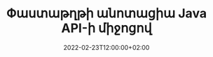 ---
############################# Static ############################
layout: "product"
date: 2022-02-23T12:00:00+02:00
draft: false

product: "Annotation"
product_tag: "annotation"
platform: "Java"
platform_tag: "java"

############################# Head ############################
head_title: "Java Document Annotation API | Դիտեք և ծանոթագրեք PDF Word Excel PPTX պատկերները"
head_description: "Java Document Annotation API: Դիտեք, նշեք, մեկնաբանեք և ծանոթագրեք PDF Word DOCX, Excel XLSX, PPTX, EML EMLX, VSS VSD, OTP, CAD և պատկերի ֆայլերի ձևաչափերը:"

############################# Header ##########################
title: "Փաստաթղթի անոտացիա Java API-ի միջոցով"
description: "Կառուցեք Java հավելվածներ՝ PDF, HTML, MS Office և այլ փաստաթղթերի ձևաչափեր դիտելու և ծանոթագրելու հնարավորություններով՝ առանց որևէ արտաքին ծրագրակազմ տեղադրելու:"
button:
    enable: true
    icon: "fas fa-arrow-down"
    label: "Ներբեռնեք անվճար փորձաշրջան"
    link: "https://downloads.groupdocs.com/annotation/java"

############################# SubMenu #########################
submenu:
    enable: true
    
    left:
        img_alt: "GroupDocs.Annotation for Java"
        image: "https://www.groupdocs.cloud/templates/groupdocs/images/product-logos/groupdocs-annotation-java.png"
        product: "GroupDocs.Annotation"
        platform: "Java"

    middle:
        button:
            # button loop
            - link: "#features"
              text: "Հատկություններ"

            # button loop
            - link: "https://products.groupdocs.app/annotation"
              text: "Կենդանի Դեմոներ"

            # button loop
            - link: "https://purchase.groupdocs.com/pricing/annotation/java"
              text: "Գնագոյացում"

    right:
        link_download: "https://downloads.groupdocs.com/annotation"
        link_learn: "https://docs.groupdocs.com/annotation/java/"
        link_buy: "https://purchase.groupdocs.com"

############################# Overview ############################
overview:
    enable: true
    content: |
      GroupDocs.Annotation Java API-ն արտադրանք է, որը թույլ է տալիս աշխատել ծանոթագրությունների հետ փաստաթղթերում տարբեր հարթակներում և օպերացիոն համակարգերում, ինչպիսիք են Android, MacOS, Linux, Windows: GroupDocs.Annotation-ը տրամադրում է գրադարան պարզ API-ով, որը տալիս է բազմաթիվ առավելություններ. օրինակ, եթե ձեզ անհրաժեշտ է գաղտնի պահել տվյալները կամ ընտրել, թե որքան ուժ է անհրաժեշտ գրադարանի հետ աշխատելու համար, կամ մասնակիորեն փոխել աշխատանքը անոտացիաներով, գրադարանը շատ է։ թեթև և ճկուն:

      GroupDocs.Annotation-ը Java API-ի համար թույլ է տալիս աշխատել տարբեր տեսակի անոտացիաների հետ, որոնք ներառում են. փաստաթղթերի հանրաճանաչ ձևաչափեր, ինչպիսիք են՝ PDF, HTML, Microsoft Office Word, Excel աղյուսակներ, PowerPoint շնորհանդեսներ, Visio, Outlook էլ. API-ն ապահովում է փաստաթղթերի էջերի մանրապատկերներ ստանալու հնարավորություն և աջակցում է ծանոթագրությունների ներմուծմանը և արտահանմանը PDF ֆայլեր և դրանցից:

      Օգտագործելով գրադարանը՝ կարող եք [add](/annotation/java/bmp/), [edit](/annotation/java/bmp/), [extract](/annotation/java/bmp/) և [delete](/annotation/java/bmp/) ծանոթագրություններ փաստաթղթերից, պտտել փաստաթղթերը, փոխել մանրապատկերների լուծումը, և սա բոլոր հնարավորությունների ամբողջական ցանկը չէ: Այն նաև առաջարկում է տվյալների օբյեկտների համապարփակ փաթեթ՝ ծանոթագրության հատկությունները հարմարեցնելու համար՝ ըստ ձեր պահանջների, բոլոր աջակցվող փաստաթղթերի ձևաչափերում:

      Java API-ի համար GroupDocs.Annotation-ի հետ աշխատելը շատ պարզ է և բաղկացած է ընդամենը մի քանի հիմնական քայլերից: Սկզբում դուք պետք է կարգավորեք լիցենզիա, այնուհետև ընտրեք այն ֆայլը, որի հետ ցանկանում եք աշխատել, այնուհետև ինչ-որ կերպ շահարկել փաստաթղթերի ծանոթագրությունները (ջնջել/խմբագրել/արտահանել/ջնջել) և պահպանել արդյունքը: Լրացուցիչ տեղեկությունների համար տես ապրանքի [documentation](https://docs.groupdocs.com/annotation/java/getting-started/) կամ մեր [օրինակներ](https://github.com/groupdocs-annotation/GroupDocs.Annotation-for-Java) հավաքածու.
      
      GroupDocs.Annotation-ը պարբերաբար թարմացվում է և աջակցություն է տրամադրում իր հաճախորդներին, դուք միշտ կարող եք մեզ հարցեր տալ կամ ուղարկել ձեր գաղափարները կամ պատմել մեզ ինչ-որ նոր բանի ձեր կարիքների մասին, և մենք սիրով կիրագործենք այն մեր նոր տարբերակներում:
    tabs:
      enable: true
      
      ## TAB ONE ##
      tab_one:
        description: |
          Ստորև ներկայացված է GroupDocs.Annotation-ի ակնարկը Java-ի համար.
      
        right:
          enable: true
          icon: "fab fa-html5"
          title:  Ընդհանուր ակնարկ
          content: |
            * Ավելացնել ծանոթագրություններ
            * Արտահանման ծանոթագրություններ 
            * Ներմուծեք ծանոթագրություններ
            * Պատասխանի վրա հիմնված մեկնաբանություն
            * Անոտացիայի համատեղելիություն
      
      ## TAB TWO ##
      tab_two:
        description: |
          GroupDocs.Annotation-ը Java-ի համար աջակցում է բոլոր հայտնի [փաստաթղթի ֆայլերի ձևաչափերը](https://docs.groupdocs.com/annotation/java/supported-document-formats/), ներառյալ՝ Microsoft Office, PDF, պատկերներ և շատ ուրիշներ:

        left:
          enable: true
          table:
            # table loop
            - title: "Microsoft Office Formats"
              content: |
                * **Word**: [DOC](/annotation/java/doc/), [DOCX](/annotation/java/docx/), [DOCM](/annotation/java/docm/), [DOT](/annotation/java/dot/), [DOTX](/annotation/java/dotx/), [RTF](/annotation/java/rtf/)
                * **Excel**: [XLS](/annotation/java/xls/), [XLSX](/annotation/java/xlsx/), [XLSB](/annotation/java/xlsb/), [XLSM](/annotation/java/xlsm/)
                * **PowerPoint**: [PPT](/annotation/java/ppt/), [PPTX](/annotation/java/pptx/), [PPS](/annotation/java/pps/), [PPSX](/annotation/java/ppsx/), [POTM](/annotation/java/potm/), [POTX](/annotation/java/potx/), [PPSM](/annotation/java/ppsm/), [PPTM](/annotation/java/pptm/), [WMF](/annotation/java/wmf/), [EMF](/annotation/java/emf/)
                * **Outlook**: [EML](/annotation/java/eml/), [EMLX](/annotation/java/emlx/), [MSG](/annotation/java/msg/)
                * **Visio**: [VSS](/annotation/java/vss/), [VST](/annotation/java/vst/), [VSD](/annotation/java/vsd/), [VSDX](/annotation/java/vsdx/), [VSX](/annotation/java/vsx/)

        right:
          enable: true
          table:
            # table loop
            - title: "Other Formats"
              content: |
                * **Portable**: [PDF](/annotation/java/pdf/) (PDF/A-1a, PDF/A-1b, PDF/A-2a)
                * **OpenDocument**: [ODT](/annotation/java/odt/), [ODS](/annotation/java/ods/), [ODP](/annotation/java/odp/)
                * **Images**: [BMP](/annotation/java/bmp/), [JPG](/annotation/java/jpg/), [JPEG](/annotation/java/jpeg/), [TIFF](/annotation/java/tiff/), [TIF](/annotation/java/tif/), [PNG](/annotation/java/png/), [GIF](/annotation/java/gif/), [DCM](/annotation/java/dcm/), [DICOM](/annotation/java/dicom/)
                * **AutoCAD**: [DWG](/annotation/java/dwg/), [DXF](/annotation/java/dxf/), [CAD](/annotation/java/cad/)
                * **Other**: [HTM](/annotation/java/htm/), [HTML](/annotation/java/html/), [CSV](/annotation/java/csv/), [DJVU](/annotation/java/djvu/), [OTP](/annotation/java/otp/), [OTT](/annotation/java/ott/)

      ## TAB THREE ##
      tab_three:
        description: |
          GroupDocs.Annotation-ը Java-ի համար աջակցում է հետևյալ օպերացիոն համակարգերի, շրջանակների և փաթեթների կառավարիչներին.
        
        left:
          enable: true
          table:
            # table loop
            - icon: "fab fa-windows"
              title:  Օպերացիոն համակարգեր
              content: |
                * Microsoft Windows Desktop
                * Microsoft Windows Server
                * Linux
                * MacOS

            # table loop
            - icon: "fas fa-code"
              title:  Աջակցվող շրջանակներ
              content: |
                * Java 7 (1.7) and above

        right:
          enable: true
          table:
            # table loop
            - icon: "fas fa-cogs"
              title:  Զարգացման միջավայրեր
              content: |
                * NetBeans
                * IntelliJ IDEA
                * Eclipse

            # table loop
            - icon: "fas fa-tools"
              title:  Build Automation Tool
              content: |
                * Maven

############################# Features ############################
features:
    enable: true
    title: GroupDocs.Annotation Java-ի առանձնահատկությունների համար

    feature:
      # feature loop
      - icon: "fas fa-copy"
        link: "https://docs.groupdocs.com/annotation/java/add-area-annotation/"
        content: Փաստաթղթում ավելացրեք տարածքի անոտացիա և կապեք պարզ և տեղադրված մեկնաբանությունները

      # feature loop
      - icon: "fas fa-eye"
        link: "https://docs.groupdocs.com/annotation/java/add-arrow-annotation/"
        content: Ցույց տվեք որոշակի բովանդակություն՝ օգտագործելով սլաքների ծանոթագրությունը

      # feature loop
      - icon: "fas fa-bolt"
        link: "https://docs.groupdocs.com/annotation/java/add-watermark-annotation/"
        content: Տեքստի ջրանիշերը սահմանեք PDF-ի, սլայդների, Excel-ի աշխատաթերթերի, պատկերների և դիագրամների՝ անկյունային դիրքում
      
      # feature loop
      - icon: "fas fa-file-powerpoint"
        link: "https://docs.groupdocs.com/annotation/java/add-point-annotation/"
        content: Փաստաթղթի ցանկացած վայրում ավելացրեք թռուցիկ մեկնաբանություններ՝ օգտագործելով Point Annotation

      # feature loop
      - icon: "fas fa-code"
        link: "https://docs.groupdocs.com/annotation/java/add-polyline-annotation/"
        content: Օգտագործեք Polyline Annotation՝ միացնելու համար գծերի հատվածների հաջորդականությունը, աղեղային հատվածները կամ երկուսն էլ

      # feature loop
      - icon: "fas fa-cloud"
        link: "https://docs.groupdocs.com/annotation/java/add-ellipse-annotation/"
        content: Ավելացնել Ellipse Annotation PDF-ին, Word-ի փաստաթղթերին, աղյուսակներին, ներկայացումներին, դիագրամներին և պատկերներին

      # feature loop
      - icon: "fas fa-remove-format"
        link: "https://docs.groupdocs.com/annotation/java/add-watermark-annotation/"
        content: Ավելացրեք անկյունային ջրանիշներ PDF-ի, PowerPoint-ի, Excel-ի, Պատկերների և Դիագրամների համար

      # feature loop
      - icon: "fas fa-comment-slash"
        link: "https://docs.groupdocs.com/annotation/java/add-underline-annotation/"
        content: Վերցրեք տեքստի անոտացիայի կոորդինատները փաստաթղթի պատկերային ներկայացման մեջ

      # feature loop
      - icon: "fas fa-location-arrow"
        link: "https://docs.groupdocs.com/annotation/java/add-annotation-to-the-document/"
        content: Ընդգծեք, ընդգծեք կամ փոփոխեք որոշակի տեքստ փաստաթղթում

      # feature loop
      - icon: "fas fa-border-all"
        link: "https://docs.groupdocs.com/annotation/java/add-annotation-to-the-document/"
        content: Փաստաթղթում ավելացրեք տեքստային դրոշմակնիք կամ ջրանիշ և տեքստային դաշտ

      # feature loop
      - icon: "fas fa-wrench"
        link: "https://docs.groupdocs.com/annotation/java/add-point-annotation/"
        content: Ներմուծել և արտահանել ծանոթագրություններ Word փաստաթղթերի և PowerPoint ներկայացումների միջև

      # feature loop
      - icon: "fas fa-columns"
        link: "https://docs.groupdocs.com/annotation/java/add-strikeout-annotation/"
        content: Ծանոթագրեք Excel աղյուսակները տեքստի, տեքստի փոխարինման, ջրի մակարդակի նշագծի և ռեսուրսների խմբագրման ծանոթագրության տեսակների հետ

      # feature loop
      - icon: "fas fa-file-word"
        link: "https://docs.groupdocs.com/annotation/java/get-file-info/"
        content: PowerPoint ներկայացումներին և սլայդներին ավելացրեք պոլիգիծ, գծանշում, ընդգծում կամ տեքստային անոտացիաներ

      # feature loop
      - icon: "fas fa-envelope"
        link: "https://docs.groupdocs.com/annotation/java/basic-usage/"
        content: Նշեք կետի ծանոթագրությունը ներկայացման մեջ՝ օգտագործելով X, Y կոորդինատները

      # feature loop
      - icon: "fas fa-print"
        link: "https://docs.groupdocs.com/annotation/java/add-strikeout-annotation/"
        content: Նկարներին ավելացրեք գծանշում, տեքստ, ընդգծում կամ պոլիգիծ անոտացիաներ

      # feature loop
      - icon: "fas fa-file-archive"
        link: "https://docs.groupdocs.com/annotation/java/add-link-annotation/"
        content: Ստացեք փաստաթղթի տեղեկատվությունը և պատկերները Visio դիագրամների համար, ինչպիսիք են VSS և VSD
      
      # feature loop
      - icon: "fas fa-file-code"
        link: "https://docs.groupdocs.com/annotation/java/basic-usage/"
        content: Ստացեք փաստաթղթի էջերի մանրապատկերներ և աշխատեք բազմաէջանոց TIFF ֆայլերի հետ

      # feature loop
      - icon: "fas fa-file-excel"
        link: "https://docs.groupdocs.com/annotation/java/get-file-info/"
        content: Վերցրեք փաստաթղթի բոլոր ծանոթագրությունները մեկ ֆունկցիայի զանգով

      # feature loop
      - icon: "fas fa-heading"
        link: "https://docs.groupdocs.com/annotation/java/add-link-annotation/"
        content: Ավելացնել հղումների անոտացիաներ PDF, Word և PowerPoint ներկայացումներում

      # feature loop
      - icon: "fas fa-project-diagram"
        link: "https://docs.groupdocs.com/annotation/java/add-point-annotation/"
        content: SVG Path Parsing աջակցություն PDF, Word, Diagrams, Slides և այլ հիմնական փաստաթղթերի ձևաչափերի համար

      # feature loop
      - icon: "fas fa-cube"
        link: "https://docs.groupdocs.com/annotation/java/technical-support/"
        content: Աջակցություն Word-ի փաստաթղթերին ջրանիշի ծանոթագրություն ավելացնելու և տեքստի փոխարինման մաքրման համար

      # feature loop
      - icon: "fab fa-uncharted"
        link: "https://docs.groupdocs.com/annotation/java/technical-support/"
        content: Ձևերի մշակման աջակցություն տեքստի անոտացիաների դիագրամներում
  
      # feature loop
      - icon: "fab fa-uncharted"
        link: "https://docs.groupdocs.com/annotation/java/advanced-usage/"
        content: Խնայեք ժամանակը՝ քեշավորելով փաստաթղթերի էջի նախադիտումները՝ ավելի արագ մշակման համար
  
      # feature loop
      - icon: "fab fa-uncharted"
        link: "https://docs.groupdocs.com/annotation/java/add-annotation-to-the-document/"
        content: Հեշտությամբ նշեք Word, Excel և PowerPoint փաստաթղթերը նույնիսկ ավելի հին ձևաչափերով

      # feature loop
      - icon: "fab fa-uncharted"
        link: "https://docs.groupdocs.com/annotation/java/add-distance-annotation/"
        content: Ցուցադրել հեռավորության անոտացիայի ենթագրեր Excel-ի, PowerPoint-ի և դիագրամների համար

############################# Support ############################
support:
    enable: true

############################# Solutions ############################
solutions:
    enable: true
    title: GroupDocs.Annotation-ն առաջարկում է փաստաթղթերի դիտման API-ներ մշակման այլ հայտնի միջավայրերի համար

    solution:
        # solution loop
        - img_alt: "GroupDocs.Annotation for .NET"
          image: "https://www.groupdocs.cloud/templates/groupdocs/images/product-logos/groupdocs-annotation-net.png"
          product: "GroupDocs.Annotation"
          platform: ".NET"
          link: "/annotation/net/"

############################# Back to top ###############################
back_to_top:
  enable: true
---